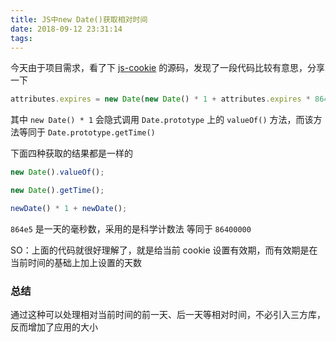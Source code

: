 ```yaml
---
title: JS中new Date()获取相对时间
date: 2018-09-12 23:31:14
tags:
---
```


今天由于项目需求，看了下 [js-cookie](https://github.com/js-cookie/js-cookie) 的源码，发现了一段代码比较有意思，分享一下

```js
attributes.expires = new Date(new Date() * 1 + attributes.expires * 864e5);
```

其中 `new Date() * 1` 会隐式调用 `Date.prototype` 上的 `valueOf()` 方法，而该方法等同于 `Date.prototype.getTime()`

下面四种获取的结果都是一样的

```js
new Date().valueOf();

new Date().getTime();

newDate() * 1 + newDate();
```

`864e5` 是一天的毫秒数，采用的是科学计数法 等同于 `86400000`

SO：上面的代码就很好理解了，就是给当前 cookie 设置有效期，而有效期是在当前时间的基础上加上设置的天数

### 总结

通过这种可以处理相对当前时间的前一天、后一天等相对时间，不必引入三方库，反而增加了应用的大小

